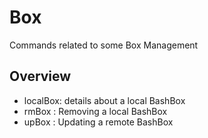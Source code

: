 # Box

Commands related to some Box Management

## Overview

- localBox: details about a local BashBox
- rmBox : Removing a local BashBox
- upBox : Updating a remote BashBox


